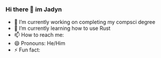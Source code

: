 ### Hi there 👋 im Jadyn

- 🔭 I’m currently working on completing my compsci degree
- 🌱 I’m currently learning how to use Rust
- 📫 How to reach me: 
- 😄 Pronouns: He/Him
- ⚡ Fun fact: 
